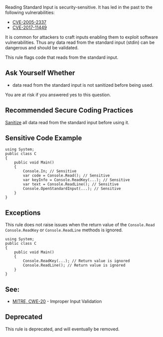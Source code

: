 
Reading Standard Input is security-sensitive. It has led in the past to the following vulnerabilities:

- [CVE-2005-2337](http://cve.mitre.org/cgi-bin/cvename.cgi?name=CVE-2005-2337)
- [CVE-2017-11449](http://cve.mitre.org/cgi-bin/cvename.cgi?name=CVE-2017-11449)


It is common for attackers to craft inputs enabling them to exploit software vulnerabilities. Thus any data read from the standard input (stdin) can be dangerous and should be validated.

This rule flags code that reads from the standard input.

## Ask Yourself Whether

- data read from the standard input is not sanitized before being used.


You are at risk if you answered yes to this question.

## Recommended Secure Coding Practices

[Sanitize](https://www.owasp.org/index.php/Input_Validation_Cheat_Sheet) all data read from the standard input before using it.

## Sensitive Code Example


    using System;
    public class C
    {
        public void Main()
        {
            Console.In; // Sensitive
            var code = Console.Read(); // Sensitive
            var keyInfo = Console.ReadKey(...); // Sensitive
            var text = Console.ReadLine(); // Sensitive
            Console.OpenStandardInput(...); // Sensitive
        }
    }


## Exceptions

This rule does not raise issues when the return value of the `Console.Read` `Console.ReadKey` or `Console.ReadLine` methods is ignored.


    using System;
    public class C
    {
        public void Main()
        {
            Console.ReadKey(...); // Return value is ignored
            Console.ReadLine(); // Return value is ignored
        }
    }


## See:

- [MITRE, CWE-20](https://cwe.mitre.org/data/definitions/20.html) - Improper Input Validation


## Deprecated

This rule is deprecated, and will eventually be removed.
